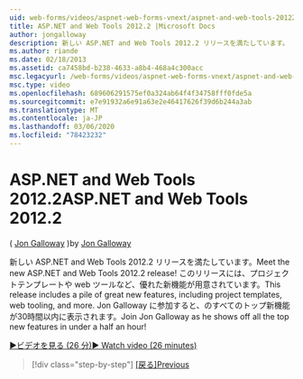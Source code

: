 ```yaml
---
uid: web-forms/videos/aspnet-web-forms-vnext/aspnet-and-web-tools-20122
title: ASP.NET and Web Tools 2012.2 |Microsoft Docs
author: jongalloway
description: 新しい ASP.NET and Web Tools 2012.2 リリースを満たしています。 このリリースには、プロジェクトテンプレートや web ツールなど、優れた新機能が用意されています。 Jo...
ms.author: riande
ms.date: 02/18/2013
ms.assetid: ca7458bd-b238-4633-a8b4-468a4c300acc
msc.legacyurl: /web-forms/videos/aspnet-web-forms-vnext/aspnet-and-web-tools-20122
msc.type: video
ms.openlocfilehash: 689606291575ef0a324ab64f4f34758fff0fde5a
ms.sourcegitcommit: e7e91932a6e91a63e2e46417626f39d6b244a3ab
ms.translationtype: MT
ms.contentlocale: ja-JP
ms.lasthandoff: 03/06/2020
ms.locfileid: "78423232"
---
```

# <a name="aspnet-and-web-tools-20122"></a><span data-ttu-id="ec794-105">ASP.NET and Web Tools 2012.2</span><span class="sxs-lookup"><span data-stu-id="ec794-105">ASP.NET and Web Tools 2012.2</span></span>

<span data-ttu-id="ec794-106">( [Jon Galloway](https://github.com/jongalloway) )</span><span class="sxs-lookup"><span data-stu-id="ec794-106">by [Jon Galloway](https://github.com/jongalloway)</span></span>

<span data-ttu-id="ec794-107">新しい ASP.NET and Web Tools 2012.2 リリースを満たしています。</span><span class="sxs-lookup"><span data-stu-id="ec794-107">Meet the new ASP.NET and Web Tools 2012.2 release!</span></span> <span data-ttu-id="ec794-108">このリリースには、プロジェクトテンプレートや web ツールなど、優れた新機能が用意されています。</span><span class="sxs-lookup"><span data-stu-id="ec794-108">This release includes a pile of great new features, including project templates, web tooling, and more.</span></span> <span data-ttu-id="ec794-109">Jon Galloway に参加すると、のすべてのトップ新機能が30時間以内に表示されます。</span><span class="sxs-lookup"><span data-stu-id="ec794-109">Join Jon Galloway as he shows off all the top new features in under a half an hour!</span></span>

[<span data-ttu-id="ec794-110">&#9654;ビデオを見る (26 分)</span><span class="sxs-lookup"><span data-stu-id="ec794-110">&#9654; Watch video (26 minutes)</span></span>](https://channel9.msdn.com/Blogs/ASP-NET-Site-Videos/aspnet-and-web-tools-20122)

> [!div class="step-by-step"]
> <span data-ttu-id="ec794-111">[[戻る]](getting-started-with-the-next-version-of-aspnet.md)</span><span class="sxs-lookup"><span data-stu-id="ec794-111">[Previous](getting-started-with-the-next-version-of-aspnet.md)</span></span>
